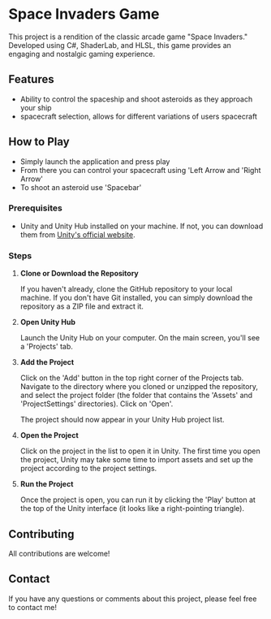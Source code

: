 # Space Invaders Game

This project is a rendition of the classic arcade game "Space Invaders." Developed using C#, ShaderLab, and HLSL, this game provides an engaging and nostalgic gaming experience.

## Features

- Ability to control the spaceship and shoot asteroids as they approach your ship
- spacecraft selection, allows for different variations of users spacecraft

## How to Play

- Simply launch the application and press play
- From there you can control your spacecraft using 'Left Arrow and 'Right Arrow'
- To shoot an asteroid use 'Spacebar'

### Prerequisites
- Unity and Unity Hub installed on your machine. If not, you can download them from [Unity's official website](https://unity.com/).

### Steps
1. **Clone or Download the Repository**

   If you haven't already, clone the GitHub repository to your local machine. If you don't have Git installed, you can simply download the repository as a ZIP file and extract it.

2. **Open Unity Hub**

   Launch the Unity Hub on your computer. On the main screen, you'll see a 'Projects' tab. 

3. **Add the Project**

   Click on the 'Add' button in the top right corner of the Projects tab. Navigate to the directory where you cloned or unzipped the repository, and select the project folder (the folder that contains the 'Assets' and 'ProjectSettings' directories). Click on 'Open'. 

   The project should now appear in your Unity Hub project list.

4. **Open the Project**

   Click on the project in the list to open it in Unity. The first time you open the project, Unity may take some time to import assets and set up the project according to the project settings.

5. **Run the Project**

   Once the project is open, you can run it by clicking the 'Play' button at the top of the Unity interface (it looks like a right-pointing triangle).

## Contributing

All contributions are welcome!

## Contact

If you have any questions or comments about this project, please feel free to contact me!


 
